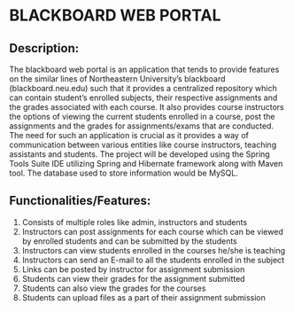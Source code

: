 # BLACKBOARD WEB PORTAL

## Description:
The blackboard web portal is an application that tends to provide features on the similar lines of Northeastern University’s blackboard (blackboard.neu.edu) such that it provides a centralized repository which can contain student’s enrolled subjects, their respective assignments and the grades associated with each course. It also provides course instructors the options of viewing the current students enrolled in a course, post the assignments and the grades for assignments/exams that are conducted. The need for such an application is crucial as it provides a way of communication between various entities like course instructors, teaching assistants and students.
The project will be developed using the Spring Tools Suite IDE utilizing Spring and Hibernate framework along with Maven tool. The database used to store information would be MySQL. 

## Functionalities/Features:
1.	Consists of multiple roles like admin, instructors and students
2.	Instructors can post assignments for each course which can be viewed by enrolled students and can be submitted by the students
3.	Instructors can view students enrolled in the courses he/she is teaching
4.	Instructors can send an E-mail to all the students enrolled in the subject
5.	Links can be posted by instructor for assignment submission
6.	Students can view their grades for the assignment submitted
7.	Students can also view the grades for the courses
8.	Students can upload files as a part of their assignment submission
